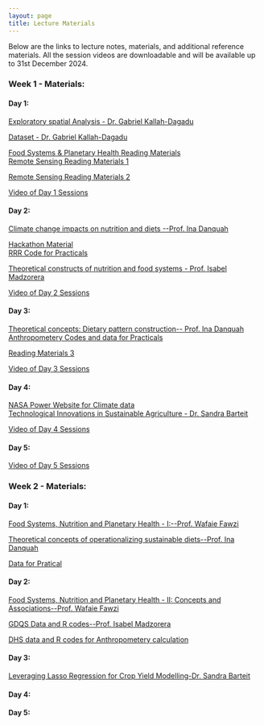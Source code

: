 ```yaml
---
layout: page
title: Lecture Materials
---
```


Below are the links to lecture notes, materials, and additional reference materials. All the session videos are downloadable and will be available up to 31st December 2024.


<h3> Week 1 - Materials:</h3>
<h4> Day 1:</h4>
<a href="https://climatecourseukzn.github.io/PDFLectures/Day1w1.zip" download> Exploratory spatial Analysis - Dr. Gabriel Kallah-Dagadu</a> <br>

<a href="https://climatecourseukzn.github.io/PDFLectures/bee1sub.csv" download> Dataset - Dr. Gabriel Kallah-Dagadu </a> <br>  

<a href="https://climatecourseukzn.github.io/PDFLectures/Literature_DSI2024.zip" download> Food Systems & Planetary Health Reading Materials </a> <br> 
<a href="https://climatecourseukzn.github.io/PDFLectures/Sensors and Platforms.pptx" download> Remote Sensing Reading Materials 1 </a> <br> 

<a href="https://climatecourseukzn.github.io/PDFLectures/Resolutions in remote sensing.ppt" download> Remote Sensing Reading Materials 2 </a> <br> 

<a href="https://harvard.zoom.us/rec/share/LirE6LaXB7m_jD9L6Fcl2xom4Z3GNv40mT3vY7oRQJPiWeyOYmIrQPLrfiv5bUjw.pN0EmpJ13vN0KKsS" download > Video of Day 1 Sessions </a> <br> 


<h4> Day 2: </h4>

<a href="https://climatecourseukzn.github.io/PDFLectures/DSI_Course2024_Danquah.pdf" download> Climate change impacts on nutrition and diets --Prof. Ina Danquah</a> <br> 

 <a href="https://climatecourseukzn.github.io/PDFLectures/Hackathon_DesignAdaptationPackage-Ina.pptx" download> Hackathon Material</a> <br> 
<a href="https://climatecourseukzn.github.io/PDFLectures/RRR_code.zip" download> RRR Code for Practicals </a> <br> 

<a href="https://climatecourseukzn.github.io/PDFLectures/DSI Course Climate Change, Food SystemsIM.pptx" download> Theoretical constructs of nutrition and food systems - Prof. Isabel Madzorera</a> <br>

<!-- <a href="https://ccfscourseukzn.github.io/PDFLectures/Sensors and Platforms.pptx" download> Sensors and Platforms--Dr. Trylee Matongera and Dr. Mthembeni Mngadi </a> <br> -->

<!-- <a href="https://ccfscourseukzn.github.io/PDFLectures/Resolutions in remote sensing.ppt" download> Resolutions in Remote Sensing--Dr. Mthembeni Mngadi</a> <br> -->

<a href="https://harvard.zoom.us/rec/share/LirE6LaXB7m_jD9L6Fcl2xom4Z3GNv40mT3vY7oRQJPiWeyOYmIrQPLrfiv5bUjw.pN0EmpJ13vN0KKsS" download> Video of Day 2 Sessions</a> <br> 

<h4> Day 3:</h4>
 <a href="https://climatecourseukzn.github.io/PDFLectures/DSI_Course2024_Danquah2.pdf" download> Theoretical concepts: Dietary pattern construction-- Prof. Ina Danquah </a> <br> 
<a href="https://climatecourseukzn.github.io/PDFLectures/Anthropometery_code.zip" download> Anthropometery Codes and data for Practicals </a> <br> 

 <a href="https://climatecourseukzn.github.io/PDFLectures/Readings2.zip" download> Reading Materials 3</a> <br> 

<a href="https://harvard.zoom.us/rec/share/rQE6nrp0YHNNWrtKGa5UgOPbyqxBwdHCp3-SxAPhixxMl_iP81iXVL49rdszql6D.7lTCLMT4nwtREaJu" download> Video of Day 3 Sessions</a> <br> 

<!-- <a href="https://ccfscourseukzn.github.io/PDFLectures/Image pre-processing.ppt" download> Satellite Image Pre-processing--Dr. Mthembeni Mngadi</a> <br> -->

<!-- <a href="https://ccfscourseukzn.github.io/PDFLectures/Unsupervised Image Classification.pptx" download> Unspervised Image Classification --Dr. Mthembeni Mngadi</a> <br> -->

<!--<a href="https://ccfscourseukzn.github.io/PDFLectures/Supervise Classification.ppt" download> Supervise Image Classification--Dr. Mthembeni Mngadi</a> <br> -->

<!-- <a href="https://ccfscourseukzn.github.io/PDFLectures/Accuracy Assessment.pptx" download> Assessment Accuracy--Dr. Mthembeni Mngadi</a> <br> -->


<h4> Day 4:</h4>
<a href="https://power.larc.nasa.gov/data-access-viewer/" > NASA Power Website for Climate data </a> <br>
<a href="https://climatecourseukzn.github.io/PDFLectures/Sandra_Materials_all.zip" download > Technological Innovations in Sustainable Agriculture - Dr. Sandra Barteit</a> <br> 

<a href="https://harvard.zoom.us/rec/share/k6bjcGKrPRADycSdaL-ujix334n2BmkmtSJ-0KdtNxamg8IMYoh642e5Uck-M_QA.yIb7bkJgilGFvTWe" download> Video of Day 4 Sessions </a> <br>
<!-- <a href="https://ccfscourseukzn.github.io/PDFLectures/Nutritional status_Isabel.pptx" download> Introduction to Concepts and Indicators--Dr. Isabel Madzorera </a> <br>
https://power.larc.nasa.gov/data-access-viewer/
<a href="https://ccfscourseukzn.github.io/PDFLectures/Sabri presentation.pptx" download> Introduction to Concepts and Indicators--Dr. Sabri Bromage</a> <br> -->


<h4> Day 5:</h4>
<a href="https://harvard.zoom.us/rec/share/9yLL7sQjKV1jj4mKDzzmKvEhrZTJiq5c4ArKWFy6BLygTkA9ewJEn7u5ZxHs1dl8.ED6I41bytjWlI3X2" download> Video of Day 5 Sessions</a> <br> 

<h3> Week 2 - Materials:</h3>
<h4> Day 1:</h4>
 <a href="https://climatecourseukzn.github.io/PDFLectures/DSI_Durban_July2024_I_FINAL.pdf" download> Food Systems, Nutrition and Planetary Health - I:--Prof. Wafaie Fawzi </a> <br>

<a href="https://climatecourseukzn.github.io/PDFLectures/DSI_Course2024_Danquah_29.07.2024.pdf" download> Theoretical concepts of operationalizing sustainable diets--Prof. Ina Danquah</a> <br>

<a href="https://climatecourseukzn.github.io/PDFLectures/Data_DSI_2024.zip" download> Data for Pratical</a> <br> 

<h4> Day 2:</h4>
<a href="https://climatecourseukzn.github.io/PDFLectures/DSI_Durban_July2024_II_Concepts and Associations.pdf" download> Food Systems, Nutrition and Planetary Health - II: Concepts and Associations--Prof. Wafaie Fawzi </a> <br>

<a href="https://climatecourseukzn.github.io/PDFLectures/GDQS Data.zip" download> GDQS Data and R codes--Prof. Isabel Madzorera </a> <br>

<a href="https://climatecourseukzn.github.io/PDFLectures/Data.materials.zip" download> DHS data and R codes for Anthropometery calculation </a> <br>


<!-- <a href="https://ccfscourseukzn.github.io/PDFLectures/Overview_PotentialDietQualityIndicators_14.12.2022_revised.docx" download> Overview Potential Diet Quality Indicators--Prof. Ina Danquah</a> <br>

<a href="https://ccfscourseukzn.github.io/PDFLectures/DSI_Durban_July2023_Mitigation_for_share.pdf" download> Derive solutions for climate change mitigation--Prof. Ina Danquah</a> <br>

<a href="https://ccfscourseukzn.github.io/PDFLectures/Burlingame_Dernini_FAO_2010.pdf" download> Literature-Prof. Ina Danquah</a> <br>

<a href="https://ccfscourseukzn.github.io/PDFLectures/Schulze_BJN_2006.pdf" download> Literature-Prof. Ina Danquah</a> <br>

<a href="https://ccfscourseukzn.github.io/PDFLectures/Seconda_BJN_2019.pdf" download> Literature-Prof. Ina Danquah</a> <br>

<a href="https://ccfscourseukzn.github.io/PDFLectures/Fanzo_AdvNutr_2014.pdf" download> Literature-Prof. Ina Danquah</a> <br>

<a href="https://ccfscourseukzn.github.io/PDFLectures/vanDoreen_FrontNutr_2018.pdf" download> Literature-Prof. Ina Danquah</a> <br>

<a href="https://ccfscourseukzn.github.io/PDFLectures/Willett_Lancet_2019.pdf" download> Literature-Prof. Ina Danquah</a> <br> -->


<h4> Day 3:</h4>
<a href="https://climatecourseukzn.github.io/PDFLectures/Crop_Modelling.pdf" download> Leveraging Lasso Regression for Crop Yield Modelling-Dr. Sandra Barteit</a> <br>

<!--<a href="https://ccfscourseukzn.github.io/PDFLectures/Practical 2 Manual.pdf" download> Practical 2 Manual-Dr. Trylee Matongera and Dr. Mthembeni Mngadi </a> <br>
<a href="https://drive.google.com/drive/folders/1FyWbL_DrdCI1pgmGdXSOS9NQpuExtABE" download> Practical Materials-Dr. Trylee Matongera and Dr. Mthembeni Mngadi </a> <br>-->
<h4> Day 4:</h4>
<h4> Day 5:</h4>
<!--<a href="https://ccfscourseukzn.github.io/PDFLectures/Supervised Classification (1).docx" download> Practical 3 Manual-Dr. Trylee Matongera and Dr. Mthembeni Mngadi </a> <br> -->


